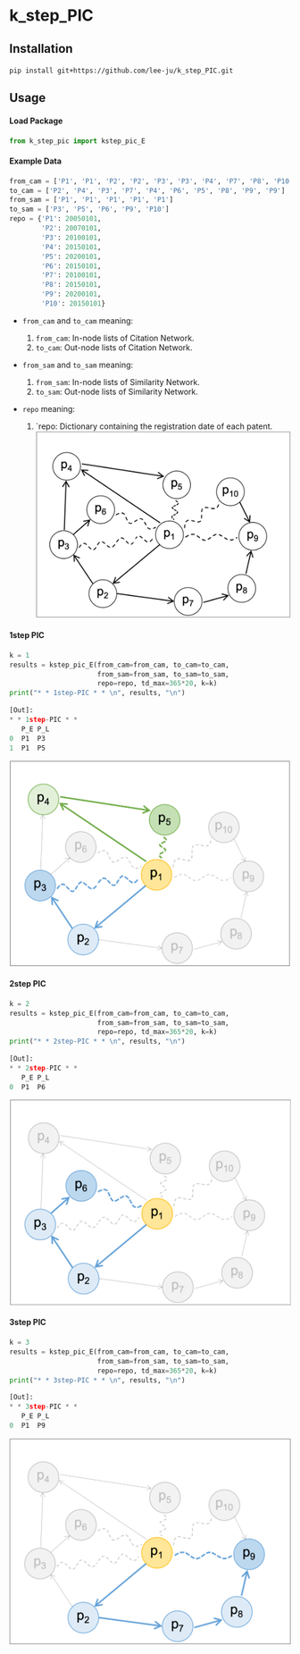 # k_step_PIC
## Installation

`pip install git+https://github.com/lee-ju/k_step_PIC.git`

## Usage

#### Load Package
```python
from k_step_pic import kstep_pic_E
```

#### Example Data
```python
from_cam = ['P1', 'P1', 'P2', 'P2', 'P3', 'P3', 'P4', 'P7', 'P8', 'P10']
to_cam = ['P2', 'P4', 'P3', 'P7', 'P4', 'P6', 'P5', 'P8', 'P9', 'P9']
from_sam = ['P1', 'P1', 'P1', 'P1', 'P1']
to_sam = ['P3', 'P5', 'P6', 'P9', 'P10']
repo = {'P1': 20050101,
        'P2': 20070101,
        'P3': 20100101,
        'P4': 20150101,
        'P5': 20200101,
        'P6': 20150101,
        'P7': 20100101,
        'P8': 20150101,
        'P9': 20200101,
        'P10': 20150101}
```
- `from_cam` and `to_cam` meaning:
    1. `from_cam`: In-node lists of Citation Network.
    2. `to_cam`: Out-node lists of Citation Network.

- `from_sam` and `to_sam` meaning:
    1. `from_sam`: In-node lists of Similarity Network.
    2. `to_sam`: Out-node lists of Similarity Network.

- `repo` meaning:
    1. `repo: Dictionary containing the registration date of each patent.
![fig-nx_ipc](imgs/fig-example.png)

#### 1step PIC
```python
k = 1
results = kstep_pic_E(from_cam=from_cam, to_cam=to_cam,
                      from_sam=from_sam, to_sam=to_sam,
                      repo=repo, td_max=365*20, k=k)
print("* * 1step-PIC * * \n", results, "\n")
```

```python
[Out]: 
* * 1step-PIC * * 
   P_E P_L
0  P1  P3
1  P1  P5 
```
![fig-nx_ipc](imgs/fig-1step.png)

#### 2step PIC
```python
k = 2
results = kstep_pic_E(from_cam=from_cam, to_cam=to_cam,
                      from_sam=from_sam, to_sam=to_sam,
                      repo=repo, td_max=365*20, k=k)
print("* * 2step-PIC * * \n", results, "\n")
```

```python
[Out]: 
* * 2step-PIC * * 
   P_E P_L
0  P1  P6 
```
![fig-nx_ipc](imgs/fig-2step.png)

#### 3step PIC
```python
k = 3
results = kstep_pic_E(from_cam=from_cam, to_cam=to_cam,
                      from_sam=from_sam, to_sam=to_sam,
                      repo=repo, td_max=365*20, k=k)
print("* * 3step-PIC * * \n", results, "\n")
```

```python
[Out]: 
* * 3step-PIC * * 
   P_E P_L
0  P1  P9 
```
![fig-nx_ipc](imgs/fig-3step.png)